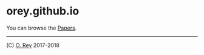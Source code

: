 # orey.github.io

You can browse the [Papers](https://orey.github.io/papers).

---

(C) [O. Rey](https://www.linkedin.com/in/reyolivier/) 2017-2018
